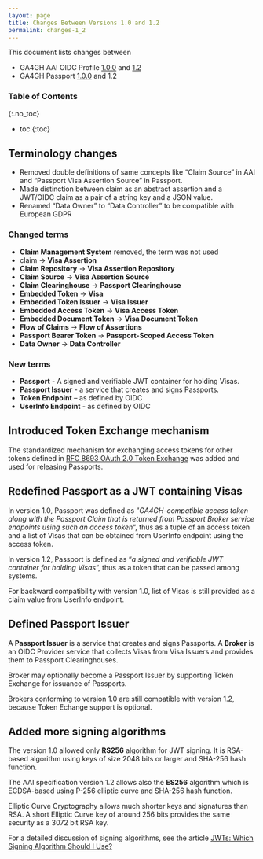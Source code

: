 ```yaml
---
layout: page
title: Changes Between Versions 1.0 and 1.2
permalink: changes-1_2
---
```


This document lists changes between 
 * GA4GH AAI OIDC Profile [1.0.0](https://github.com/ga4gh/data-security/blob/AAIv1.0/AAI/AAIConnectProfile.md) and [1.2](https://ga4gh.github.io/data-security/1.2-draft-main/aai-openid-connect-profile)
 * GA4GH Passport [1.0.0](https://github.com/ga4gh-duri/ga4gh-duri.github.io/blob/v1.0.0/researcher_ids/ga4gh_passport_v1.md) and 1.2

### Table of Contents
{:.no_toc}

* toc
{:toc}

## Terminology changes

* Removed double definitions of same concepts like “Claim Source” in AAI and “Passport Visa Assertion Source” in Passport.
* Made distinction between claim as an abstract assertion and a JWT/OIDC claim as a pair of a string key and a JSON value.
* Renamed “Data Owner” to “Data Controller” to be compatible with European GDPR 

### Changed terms

* **Claim Management System** removed, the term was not used
* claim → **Visa Assertion**
* **Claim Repository** → **Visa Assertion Repository**
* **Claim Source** → **Visa Assertion Source**
* **Claim Clearinghouse** → **Passport Clearinghouse**
* **Embedded Token** → **Visa**
* **Embedded Token Issuer** → **Visa Issuer**
* **Embedded Access Token** → **Visa Access Token**
* **Embedded Document Token** → **Visa Document Token**
* **Flow of Claims** → **Flow of Assertions**
* **Passport Bearer Token** → **Passport-Scoped Access Token**
* **Data Owner** → **Data Controller**

### New terms

* **Passport** - A signed and verifiable JWT container for holding Visas.
* **Passport Issuer** - a service that creates and signs Passports.
* **Token Endpoint** – as defined by OIDC
* **UserInfo Endpoint** - as defined by OIDC

## Introduced Token Exchange mechanism

The standardized mechanism for exchanging access tokens for other tokens defined in [RFC 8693 OAuth 2.0 Token Exchange](https://www.rfc-editor.org/info/rfc8693)
was added and used for releasing Passports. 

## Redefined Passport as a JWT containing Visas

In version 1.0, Passport was defined as ”*GA4GH-compatible access token along with the Passport Claim that is returned from Passport Broker service endpoints using such an access token*“,
thus as a tuple of an access token and a list of Visas that can be obtained from UserInfo endpoint using the access token.

In version 1.2, Passport is defined as “*a signed and verifiable JWT container for holding Visas*“, thus as a token that can be passed among systems.

For backward compatibility with version 1.0, list of Visas is still provided as a claim value from UserInfo endpoint.

## Defined Passport Issuer

A **Passport Issuer** is a service that creates and signs Passports.
A **Broker** is an OIDC Provider service that collects Visas from Visa Issuers and provides them to Passport Clearinghouses.


Broker may optionally become a Passport Issuer by supporting Token Exchange for issuance of Passports.

Brokers conforming to version 1.0 are still compatible with version 1.2, because Token Echange support is optional.

## Added more signing algorithms

The version 1.0 allowed only **RS256** algorithm for JWT signing.
It is RSA-based algorithm using keys of size 2048 bits or larger and SHA-256 hash function.

The AAI specification version 1.2 allows also the **ES256** algorithm which is
ECDSA-based using P-256 elliptic curve and SHA-256 hash function.

Elliptic Curve Cryptography allows much shorter keys and signatures than RSA.
A short Elliptic Curve key of around 256 bits provides the same security as a 3072 bit RSA key.

For a detailed discussion of signing algorithms, see the article
[JWTs: Which Signing Algorithm Should I Use?](https://www.scottbrady91.com/jose/jwts-which-signing-algorithm-should-i-use)

